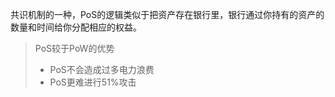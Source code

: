 共识机制的一种，PoS的逻辑类似于把资产存在银行里，银行通过你持有的资产的数量和时间给你分配相应的权益。

> PoS较于PoW的优势
>
> - PoS不会造成过多电力浪费
> - PoS更难进行51%攻击